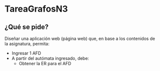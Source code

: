 # TareaGrafosN3

## ¿Qué se pide?

Diseñar una aplicación web (página web) que, en base a los contenidos de la asignatura, permita:
- Ingresar 1 AFD
- A partir del autómata ingresado, debe:
    - Obtener la ER para el AFD

